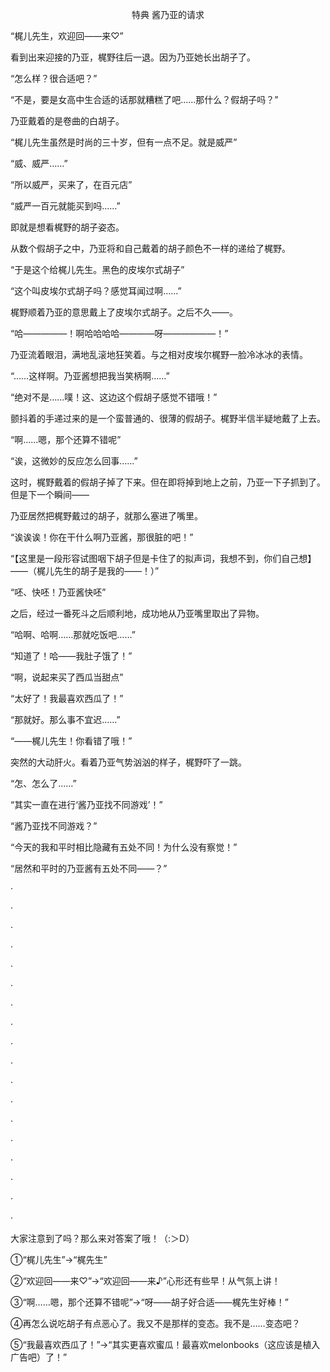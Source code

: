 <p align="center">特典 酱乃亚的请求</p>

“梶儿先生，欢迎回——来♡”

看到出来迎接的乃亚，梶野往后一退。因为乃亚她长出胡子了。

“怎么样？很合适吧？”

“不是，要是女高中生合适的话那就糟糕了吧……那什么？假胡子吗？”

乃亚戴着的是卷曲的白胡子。

“梶儿先生虽然是时尚的三十岁，但有一点不足。就是威严”

“威、威严……”

“所以威严，买来了，在百元店”

“威严一百元就能买到吗……”

即就是想看梶野的胡子姿态。

从数个假胡子之中，乃亚将和自己戴着的胡子颜色不一样的递给了梶野。

“于是这个给梶儿先生。黑色的皮埃尔式胡子”

“这个叫皮埃尔式胡子吗？感觉耳闻过啊……”

梶野顺着乃亚的意思戴上了皮埃尔式胡子。之后不久——。

“哈—————！啊哈哈哈哈————呀——————！”

乃亚流着眼泪，满地乱滚地狂笑着。与之相对皮埃尔梶野一脸冷冰冰的表情。

“……这样啊。乃亚酱想把我当笑柄啊……”

“绝对不是……噗！这、这边这个假胡子感觉不错哦！”

颤抖着的手递过来的是一个蛮普通的、很薄的假胡子。梶野半信半疑地戴了上去。

“啊……嗯，那个还算不错呢”

“诶，这微妙的反应怎么回事……”

这时，梶野戴着的假胡子掉了下来。但在即将掉到地上之前，乃亚一下子抓到了。但是下一个瞬间——

乃亚居然把梶野戴过的胡子，就那么塞进了嘴里。

“诶诶诶！你在干什么啊乃亚酱，那很脏的吧！”

“【这里是一段形容试图咽下胡子但是卡住了的拟声词，我想不到，你们自己想】——（梶儿先生的胡子是我的——！）”

“呸、快呸！乃亚酱快呸”

之后，经过一番死斗之后顺利地，成功地从乃亚嘴里取出了异物。

“哈啊、哈啊……那就吃饭吧……”

“知道了！哈——我肚子饿了！”

“啊，说起来买了西瓜当甜点”

“太好了！我最喜欢西瓜了！”

“那就好。那么事不宜迟……”

“——梶儿先生！你看错了哦！”

突然的大动肝火。看着乃亚气势汹汹的样子，梶野吓了一跳。

“怎、怎么了……”

“其实一直在进行‘酱乃亚找不同游戏’！”

“酱乃亚找不同游戏？”

“今天的我和平时相比隐藏有五处不同！为什么没有察觉！”

“居然和平时的乃亚酱有五处不同——？”

·

·

·

·

·

·

·

·

·

·

·

·

·

·

·

·

·

·

大家注意到了吗？那么来对答案了哦！（:＞D）

①“梶儿先生”→“梶先生”

②“欢迎回——来♡”→“欢迎回——来♪”心形还有些早！从气氛上讲！

③“啊……嗯，那个还算不错呢”→“呀——胡子好合适——梶先生好棒！”

④再怎么说吃胡子有点恶心了。我又不是那样的变态。我不是……变态吧？

⑤“我最喜欢西瓜了！”→“其实更喜欢蜜瓜！最喜欢melonbooks（这应该是植入广告吧）了！”

